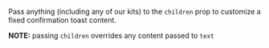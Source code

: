 Pass anything (including any of our kits) to the `children` prop to customize a fixed confirmation toast content.

**NOTE:** passing `children` overrides any content passed to `text`